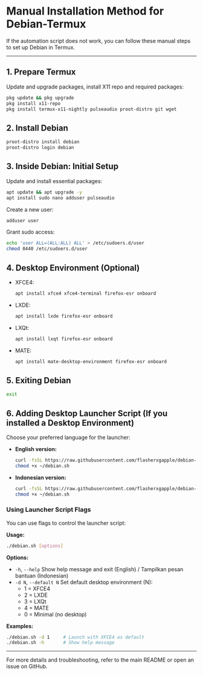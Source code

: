# Manual Installation Method for Debian-Termux

If the automation script does not work, you can follow these manual steps to set up Debian in Termux.

---

## 1. Prepare Termux
Update and upgrade packages, install X11 repo and required packages:
```sh
pkg update && pkg upgrade
pkg install x11-repo
pkg install termux-x11-nightly pulseaudio proot-distro git wget
```

## 2. Install Debian
```sh
proot-distro install debian
proot-distro login debian
```

## 3. Inside Debian: Initial Setup
Update and install essential packages:
```sh
apt update && apt upgrade -y
apt install sudo nano adduser pulseaudio
```

Create a new user:
```sh
adduser user
```
Grant sudo access:
```sh
echo 'user ALL=(ALL:ALL) ALL' > /etc/sudoers.d/user
chmod 0440 /etc/sudoers.d/user
```

## 4. Desktop Environment (Optional)
- XFCE4:
  ```sh
  apt install xfce4 xfce4-terminal firefox-esr onboard
  ```
- LXDE:
  ```sh
  apt install lxde firefox-esr onboard
  ```
- LXQt:
  ```sh
  apt install lxqt firefox-esr onboard
  ```
- MATE:
  ```sh
  apt install mate-desktop-environment firefox-esr onboard
  ```

## 5. Exiting Debian
```sh
exit
```

## 6. Adding Desktop Launcher Script (If you installed a Desktop Environment)
Choose your preferred language for the launcher:

- **English version:**
  ```sh
  curl -fsSL https://raw.githubusercontent.com/flasherxgapple/debian-termux/master/debian-en.sh -o ~/debian.sh
  chmod +x ~/debian.sh
  ```
- **Indonesian version:**
  ```sh
  curl -fsSL https://raw.githubusercontent.com/flasherxgapple/debian-termux/master/debian-ind.sh -o ~/debian.sh
  chmod +x ~/debian.sh
  ```

### Using Launcher Script Flags

You can use flags to control the launcher script:

**Usage:**
```sh
./debian.sh [options]
```

**Options:**
- `-h`, `--help`           Show help message and exit (English) / Tampilkan pesan bantuan (Indonesian)
- `-d N`, `--default N`    Set default desktop environment (N):
    - 1 = XFCE4
    - 2 = LXDE
    - 3 = LXQt
    - 4 = MATE
    - 0 = Minimal (no desktop)

**Examples:**
```sh
./debian.sh -d 1     # Launch with XFCE4 as default
./debian.sh -h       # Show help message
```

---

For more details and troubleshooting, refer to the main README or open an issue on GitHub.
